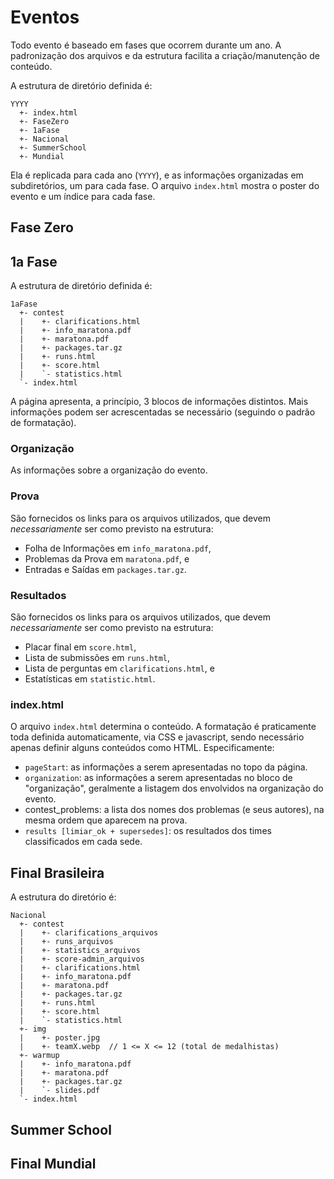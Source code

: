 # Eventos

Todo evento é baseado em fases que ocorrem durante um ano. A padronização dos arquivos e da estrutura facilita a criação/manutenção de conteúdo.

A estrutura de diretório definida é:
```
YYYY
  +- index.html
  +- FaseZero
  +- 1aFase
  +- Nacional
  +- SummerSchool
  +- Mundial
```

Ela é replicada para cada ano (`YYYY`), e as informações organizadas em subdiretórios, um para cada fase. O arquivo `index.html` mostra o poster do evento e um índice para cada fase.

## Fase Zero


## 1a Fase

A estrutura de diretório definida é:
```
1aFase
  +- contest
  |    +- clarifications.html
  |    +- info_maratona.pdf
  |    +- maratona.pdf
  |    +- packages.tar.gz
  |    +- runs.html
  |    +- score.html
  |    `- statistics.html
  `- index.html
```

A página  apresenta, a princípio, 3 blocos de informações distintos. Mais informações podem ser acrescentadas se necessário (seguindo o padrão de formatação).

### Organização
As informações sobre a organização do evento.

### Prova
São fornecidos os links para os arquivos utilizados, que devem *necessariamente* ser como previsto na estrutura:
* Folha de Informações em `info_maratona.pdf`,
* Problemas da Prova em `maratona.pdf`, e
* Entradas e Saídas em `packages.tar.gz`.

### Resultados
São fornecidos os links para os arquivos utilizados, que devem *necessariamente* ser como previsto na estrutura:
* Placar final em `score.html`,
* Lista de submissões em `runs.html`,
* Lista de perguntas em `clarifications.html`, e
* Estatísticas em `statistic.html`.

### index.html
O arquivo `index.html` determina o conteúdo. A formatação é praticamente toda definida automaticamente, via CSS e javascript, sendo necessário apenas definir alguns conteúdos como HTML. Especificamente:
* `pageStart`: as informações a serem apresentadas no topo da página.
* `organization`: as informações a serem apresentadas no bloco de "organização", geralmente a listagem dos envolvidos na organização do evento.
* contest_problems: a lista dos nomes dos problemas (e seus autores), na mesma ordem que aparecem na prova.
* `results [limiar_ok + supersedes]`: os resultados dos times classificados em cada sede.

## Final Brasileira

A estrutura do diretório é:
```
Nacional
  +- contest
  |    +- clarifications_arquivos
  |    +- runs_arquivos
  |    +- statistics_arquivos
  |    +- score-admin_arquivos
  |    +- clarifications.html
  |    +- info_maratona.pdf
  |    +- maratona.pdf
  |    +- packages.tar.gz
  |    +- runs.html
  |    +- score.html
  |    `- statistics.html
  +- img
  |    +- poster.jpg
  |    +- teamX.webp  // 1 <= X <= 12 (total de medalhistas)
  +- warmup
  |    +- info_maratona.pdf
  |    +- maratona.pdf
  |    +- packages.tar.gz
  |    `- slides.pdf
  `- index.html
```

## Summer School

## Final Mundial
